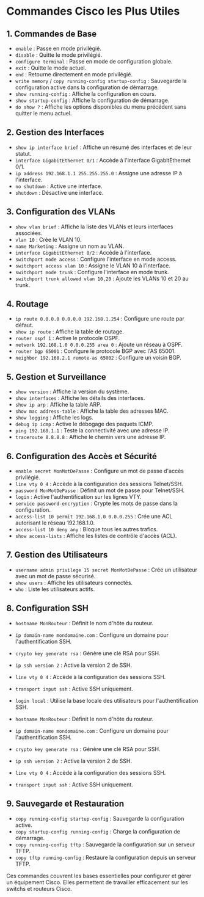 # Commandes Cisco les Plus Utiles

## 1. Commandes de Base

- `enable` : Passe en mode privilégié.
- `disable` : Quitte le mode privilégié.
- `configure terminal` : Passe en mode de configuration globale.
- `exit` : Quitte le mode actuel.
- `end` : Retourne directement en mode privilégié.
- `write memory` / `copy running-config startup-config` : Sauvegarde la configuration active dans la configuration de démarrage.
- `show running-config` : Affiche la configuration en cours.
- `show startup-config` : Affiche la configuration de démarrage.
- `do show ?` : Affiche les options disponibles du menu précédent sans quitter le menu actuel.

## 2. Gestion des Interfaces

- `show ip interface brief` : Affiche un résumé des interfaces et de leur statut.
- `interface GigabitEthernet 0/1` : Accède à l'interface GigabitEthernet 0/1.
- `ip address 192.168.1.1 255.255.255.0` : Assigne une adresse IP à l'interface.
- `no shutdown` : Active une interface.
- `shutdown` : Désactive une interface.

## 3. Configuration des VLANs

- `show vlan brief` : Affiche la liste des VLANs et leurs interfaces associées.
- `vlan 10` : Crée le VLAN 10.
- `name Marketing` : Assigne un nom au VLAN.
- `interface GigabitEthernet 0/2` : Accède à l'interface.
- `switchport mode access` : Configure l'interface en mode access.
- `switchport access vlan 10` : Assigne le VLAN 10 à l'interface.
- `switchport mode trunk` : Configure l'interface en mode trunk.
- `switchport trunk allowed vlan 10,20` : Ajoute les VLANs 10 et 20 au trunk.

## 4. Routage

- `ip route 0.0.0.0 0.0.0.0 192.168.1.254` : Configure une route par défaut.
- `show ip route` : Affiche la table de routage.
- `router ospf 1` : Active le protocole OSPF.
- `network 192.168.1.0 0.0.0.255 area 0` : Ajoute un réseau à OSPF.
- `router bgp 65001` : Configure le protocole BGP avec l'AS 65001.
- `neighbor 192.168.2.1 remote-as 65002` : Configure un voisin BGP.

## 5. Gestion et Surveillance

- `show version` : Affiche la version du système.
- `show interfaces` : Affiche les détails des interfaces.
- `show ip arp` : Affiche la table ARP.
- `show mac address-table` : Affiche la table des adresses MAC.
- `show logging` : Affiche les logs.
- `debug ip icmp` : Active le débogage des paquets ICMP.
- `ping 192.168.1.1` : Teste la connectivité avec une adresse IP.
- `traceroute 8.8.8.8` : Affiche le chemin vers une adresse IP.

## 6. Configuration des Accès et Sécurité

- `enable secret MonMotDePasse` : Configure un mot de passe d'accès privilégié.
- `line vty 0 4` : Accède à la configuration des sessions Telnet/SSH.
- `password MonMotDePasse` : Définit un mot de passe pour Telnet/SSH.
- `login` : Active l'authentification sur les lignes VTY.
- `service password-encryption` : Crypte les mots de passe dans la configuration.
- `access-list 10 permit 192.168.1.0 0.0.0.255` : Crée une ACL autorisant le réseau 192.168.1.0.
- `access-list 10 deny any` : Bloque tous les autres trafics.
- `show access-lists` : Affiche les listes de contrôle d'accès (ACL).

## 7. Gestion des Utilisateurs

- `username admin privilege 15 secret MonMotDePasse` : Crée un utilisateur avec un mot de passe sécurisé.
- `show users` : Affiche les utilisateurs connectés.
- `who` : Liste les utilisateurs actifs.

## 8. Configuration SSH

- `hostname MonRouteur` : Définit le nom d'hôte du routeur.
- `ip domain-name mondomaine.com` : Configure un domaine pour l'authentification SSH.
- `crypto key generate rsa` : Génère une clé RSA pour SSH.
- `ip ssh version 2` : Active la version 2 de SSH.
- `line vty 0 4` : Accède à la configuration des sessions SSH.
- `transport input ssh` : Active SSH uniquement.
- `login local` : Utilise la base locale des utilisateurs pour l'authentification SSH.

- `hostname MonRouteur` : Définit le nom d'hôte du routeur.
- `ip domain-name mondomaine.com` : Configure un domaine pour l'authentification SSH.
- `crypto key generate rsa` : Génère une clé RSA pour SSH.
- `ip ssh version 2` : Active la version 2 de SSH.
- `line vty 0 4` : Accède à la configuration des sessions SSH.
- `transport input ssh` : Active SSH uniquement.

## 9. Sauvegarde et Restauration

- `copy running-config startup-config` : Sauvegarde la configuration active.
- `copy startup-config running-config` : Charge la configuration de démarrage.
- `copy running-config tftp` : Sauvegarde la configuration sur un serveur TFTP.
- `copy tftp running-config` : Restaure la configuration depuis un serveur TFTP.

Ces commandes couvrent les bases essentielles pour configurer et gérer un équipement Cisco. Elles permettent de travailler efficacement sur les switchs et routeurs Cisco.

